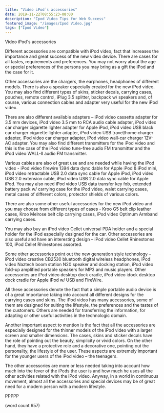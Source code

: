 ```yaml
---
title: "Video iPod`s accessories"
date: 2019-11-22T08:55:23-08:00
description: "Ipod Video Tips for Web Success"
featured_image: "/images/Ipod Video.jpg"
tags: ["Ipod Video"]
---
```


Video iPod`s accessories
      
      
Different accessories are compatible with iPod video, fact that increases the importance and great success of the new video device. There are cases for all tastes, requirements and preferences. You may not worry about the age or special preferences of the persons you may bring as a gift the iPod and the case for it. 
      
Other accessories are the chargers, the earphones, headphones of different models. There is also a speaker especially created for the new iPod video. You may also find different types of skins, sticker decals, carrying cases, pouches, remote control, iPlug 3.5 splitter, backpack w/ speakers and, of course, various connection cables and adapter very useful for the new iPod video. 
     
There are also different available adapters – iPod video cassette adapter for 3.5 mm devices, iPod video 3.5 mm to RCA audio cable adapter, iPod video car charger cigarette lighter adapter for Apple iPod, iPod video USB black car charger cigarette lighter adapter, iPod video USB travel/home charger adapter, iPod video car charger adapter, iPod video wall-car charger 12V-AC adapter. You may also find different transmitters for the iPod video and this is the case of the iPod video tune-free audio FM transmitter and the iPod video WALL-II audio FM transmitter. 
      
Various cables are also of great use and are needed while having the iPod video - iPod video firewire 1394 data dync dable for Apple iPod & iPod mini, iPod video retractable USB 2.0 data sync cable for Apple iPod, iPod video USB 2.0 extension cable, iPod video USB 2.0 data sync cable for Apple iPod. You may also need iPod video USB data transfer key fob, extended battery pack w/ carrying case for the iPod video, walet carrying cases, metal cases of different colors, protector shields of various colors. 
      
There are also some other useful accessories for the new iPod video and you may choose from  different types of cases - Kroo G5 belt clip leather cases, Kroo Melrose belt clip carrying cases, iPod video Optimum Armband carrying cases. 
      
You may also buy an iPod video Cellet universal PDA holder and a special holder for the iPod especially designed for the car. Other accessories are also useful and have an interesting design – iPod video Cellet Rhinestones 100, iPod Cellet Rhinestones assorted.
      
Some other accessories point out the new generation style technology – iPod video creative CB2530 bluetooth digital wireless headphones, iPod video Naztech boom station N20 speaker and docking station, iPod video fold-up amplified portable speakers for MP3 and music players. Other accessories are iPod video desktop dock cradle, iPod video idock desktop dock cradle for Apple iPod w/ USB and FireWire. 
      
All these accessories denote the fact that a simple portable audio device is of a great importance taking into account all different designs for the carrying cases and skins. The iPod video has many accessories, some of them are designed for suiting the lifestyle, the preferences and the tastes of the customers. Others are needed for transferring the information, for adapting or other useful activities in the technologic domain. 
      
Another important aspect to mention is the fact that all the accessories are especially designed for the thinner models of the iPod video with a larger screen and smaller dimensions. The cases, skins and sticker decals have the role of pointing out the beauty, simplicity or vivid colors. On the other hand, they have a protective role and a decorative one, pointing out the personality, the lifestyle of the user. These aspects are extremely important for the younger users of the iPod video – the teenagers. 
      
The other accessories are more or less needed taking into account how much into the fever of the iPods the user is and how much he uses all the other activities related with the iPod video. Anyway, in a world in continuous movement, almost all the accessories and special devices may be of great need for a modern person with a modern lifestyle. 
      
PPPPP

(word count 657)


